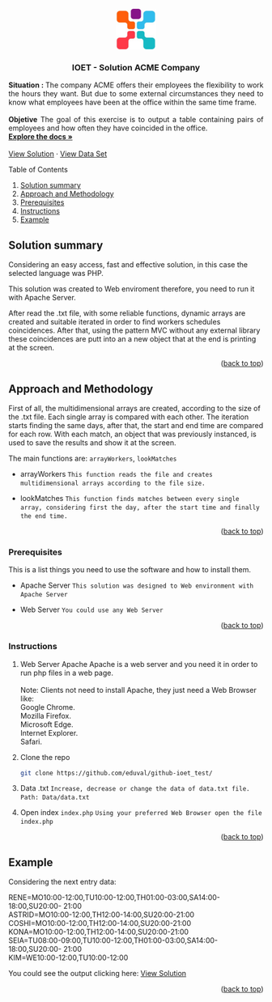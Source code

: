 <div id="top"></div>

<!-- PROJECT LOGO -->
<br />
<div align="center">
  <a href="https://github.com/eduval/github-ioet_test">
    <img src="img/img.jpeg" alt="Logo" width="80" height="80">
  </a>

<h3 align="center">IOET - Solution ACME Company</h3>

  <p align="justify">
    <strong>Situation : </strong> The company ACME offers their employees the flexibility to work the hours they want. But due to some external circumstances they need to know what employees have been at the office within the same time frame. <br><br>
    <strong>Objetive</strong> The goal of this exercise is to output a table containing pairs of employees and how often they have coincided in the office.
    <br />
    <a href="https://github.com/eduval/github-ioet_test" target="_blank"><strong>Explore the docs »</strong></a>
    <br />
    <br />
    <a href="https://testacmeioet.000webhostapp.com/" target="_blank">View Solution</a>
    ·
    <a href="https://testacmeioet.000webhostapp.com/Data/data.txt" target="_blank">View Data Set </a>
  </p>
</div>



<!-- TABLE OF CONTENTS -->

  <summary>Table of Contents</summary>
  <ol>
    <li>
      <a href="#solution-summary">Solution summary</a>
    </li>
    <li>
      <a href="#approach-methodology">Approach and Methodology</a>
    </li>
      <li>
      <a href="#prerequisites">Prerequisites</a>
    </li>
    <li><a href="#instructions">Instructions</a></li>
  <li><a href="#example">Example</a></li>
  </ol>


<!-- Solution summary -->
## Solution summary

Considering an easy access, fast and effective solution, in this case the selected language was PHP.

This solution was created to Web enviroment therefore, you need to run it with Apache Server.

After read the .txt file, with some reliable functions, dynamic arrays are created and suitable iterated in order to find workers schedules coincidences. After that, using the pattern MVC without any external library these coincidences are putt into an a new object that at the end is printing at the screen.

<p align="right">(<a href="#top">back to top</a>)</p>


<!-- GETTING STARTED -->
## Approach and Methodology

First of all, the multidimensional arrays are created, according to the size of the .txt file. Each single array is compared with each other. The iteration starts finding the same days, after that, the start and end time are compared for each row. With each match, an object that was previously instanced, is used to save the results and show it at the screen.

The main functions are: `arrayWorkers`, `lookMatches`

* arrayWorkers
 `
  This function reads the file and creates multidimensional arrays according to the file size.
 `

* lookMatches
  `
 This function finds matches between every single array, considering first the day, after the start time and finally the end time.
  `

  <p align="right">(<a href="#top">back to top</a>)</p>

### Prerequisites

This is a list things you need to use the software and how to install them.

* Apache Server
  `
 This solution was designed to Web environment with Apache Server
  `
* Web Server
  `
  You could use any Web Server
  `

  <p align="right">(<a href="#top">back to top</a>)</p>

### Instructions

1. Web Server Apache
Apache is a web server and you need it in order to run php files in a web page.<br><br>
Note: Clients not need to install Apache, they just need a Web Browser like:<br>
        Google Chrome.<br>
        Mozilla Firefox.<br>
        Microsoft Edge.<br>
        Internet Explorer.<br>
        Safari.    

2. Clone the repo
   ```sh
   git clone https://github.com/eduval/github-ioet_test/
   ```
3. Data .txt
   `
   Increase, decrease or change the data of data.txt file.
   Path: Data/data.txt
   `
4. Open index `index.php`
   `
  Using your preferred Web Browser open the file index.php
   `

<p align="right">(<a href="#top">back to top</a>)</p>


<!-- USAGE EXAMPLES -->
## Example

Considering the next entry data:

RENE=MO10:00-12:00,TU10:00-12:00,TH01:00-03:00,SA14:00-18:00,SU20:00- 21:00<br>
ASTRID=MO10:00-12:00,TH12:00-14:00,SU20:00-21:00<br>
COSHI=MO10:00-12:00,TH12:00-14:00,SU20:00-21:00<br>
KONA=MO10:00-12:00,TH12:00-14:00,SU20:00-21:00<br>
SEIA=TU08:00-09:00,TU10:00-12:00,TH01:00-03:00,SA14:00-18:00,SU20:00- 21:00<br>
KIM=WE10:00-12:00,TU10:00-12:00<br>

You could see the output clicking here: <a href="https://testacmeioet.000webhostapp.com/" target="_blank">View Solution</a>

<p align="right">(<a href="#top">back to top</a>)</p>
